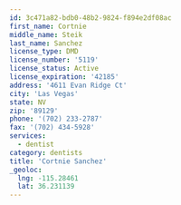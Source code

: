 ```yaml
---
id: 3c471a82-bdb0-48b2-9824-f894e2df08ac
first_name: Cortnie
middle_name: Steik
last_name: Sanchez
license_type: DMD
license_number: '5119'
license_status: Active
license_expiration: '42185'
address: '4611 Evan Ridge Ct'
city: 'Las Vegas'
state: NV
zip: '89129'
phone: '(702) 233-2787'
fax: '(702) 434-5928'
services:
  - dentist
category: dentists
title: 'Cortnie Sanchez'
_geoloc:
  lng: -115.28461
  lat: 36.231139
---
```

